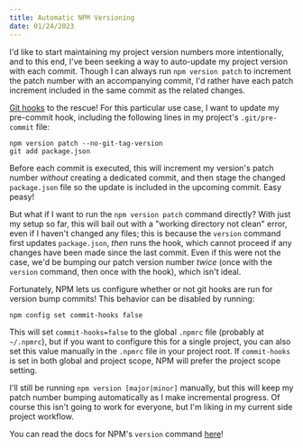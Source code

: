 ```yaml
---
title: Automatic NPM Versioning
date: 01/24/2023
---
```


I'd like to start maintaining my project version numbers more intentionally, and to this end, I've been seeking a way to auto-update my project version with each commit. Though I can always run `npm version patch` to increment the patch number with an accompanying commit, I'd rather have each patch increment included in the same commit as the related changes.

[Git hooks](https://git-scm.com/book/en/v2/Customizing-Git-Git-Hooks) to the rescue! For this particular use case, I want to update my pre-commit hook, including the following lines in my project's `.git/pre-commit` file:

```
npm version patch --no-git-tag-version
git add package.json
```

Before each commit is executed, this will increment my version's patch number *without* creating a dedicated commit, and then stage the changed `package.json` file so the update is included in the upcoming commit. Easy peasy!

But what if I want to run the `npm version patch` command directly? With just my setup so far, this will bail out with a "working directory not clean" error, even if I haven't changed any files; this is because the `version` command first updates `package.json`, *then* runs the hook, which cannot proceed if any changes have been made since the last commit. Even if this were not the case, we'd be bumping our patch version number *twice* (once with the `version` command, then once with the hook), which isn't ideal.

Fortunately, NPM lets us configure whether or not git hooks are run for version bump commits! This behavior can be disabled by running:

```
npm config set commit-hooks false
```

This will set `commit-hooks=false` to the global `.npmrc` file (probably at `~/.npmrc`), but if you want to configure this for a single project, you can also set this value manually in the `.npmrc` file in your project root. If `commit-hooks` is set in both global and project scope, NPM will prefer the project scope setting. 

I'll still be running `npm version [major|minor]` manually, but this will keep my patch number bumping automatically as I make incremental progress. Of course this isn't going to work for everyone, but I'm liking in my current side project workflow.

You can read the docs for NPM's `version` command [here](https://docs.npmjs.com/cli/v9/commands/npm-version)!